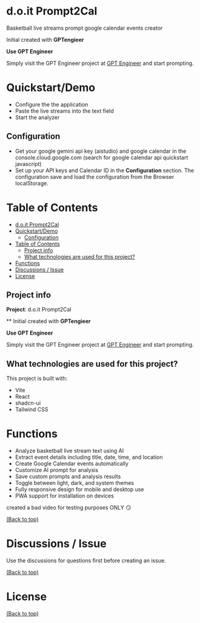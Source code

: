 # d.o.it Prompt2Cal

Basketball live streams prompt  google calendar events creator

Initial created with **GPTengieer**

**Use GPT Engineer**

Simply visit the GPT Engineer project at [GPT Engineer](https://gptengineer.app/projects/73ba8942-60d2-4233-8a1f-df08624465f6/improve) and start prompting.

# Quickstart/Demo

- Configure the the application
- Paste the live streams into the text field
- Start the analyzer

## Configuration
- Get your google gemini api key (aistudio) and google calendar  in the console.cloud.google.com (search for google calendar api quickstart javascript)
- Set up your API keys and Calendar ID in the **Configuration** section. The configuration save and load the configuration from the Browser localStorage.

# Table of Contents

- [d.o.it Prompt2Cal](#doit-prompt2cal)
- [Quickstart/Demo](#quickstartdemo)
   * [Configuration](#configuration)
- [Table of Contents](#table-of-contents)
   * [Project info](#project-info)
   * [What technologies are used for this project?](#what-technologies-are-used-for-this-project)
- [Functions](#functions)
- [Discussions / Issue](#discussions-issue)
- [License](#license)

## Project info

**Project**: d.o.it Prompt2Cal

** Initial created with **GPTengieer**

**Use GPT Engineer**

Simply visit the GPT Engineer project at [GPT Engineer](https://gptengineer.app/projects/73ba8942-60d2-4233-8a1f-df08624465f6/improve) and start prompting.

## What technologies are used for this project?

This project is built with:

- Vite
- React
- shadcn-ui
- Tailwind CSS

# Functions

- Analyze basketball live stream text using AI
- Extract event details including title, date, time, and location
- Create Google Calendar events automatically
- Customize AI prompt for analysis
- Save custom prompts and analysis results
- Toggle between light, dark, and system themes
- Fully responsive design for mobile and desktop use
- PWA support for installation on devices

created a bad video for testing purposes ONLY :smirk:



[(Back to top)](#table-of-contents)

# Discussions / Issue

Use the discussions for questions first before creating an issue.

[(Back to top)](#table-of-contents)

# License

[(Back to top)](#table-of-contents)
